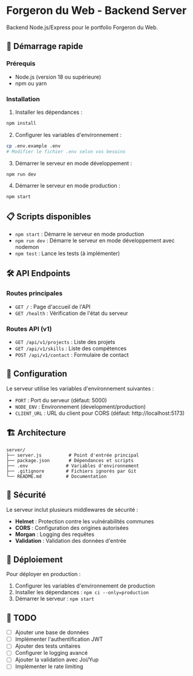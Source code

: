 # Forgeron du Web - Backend Server

Backend Node.js/Express pour le portfolio Forgeron du Web.

## 🚀 Démarrage rapide

### Prérequis
- Node.js (version 18 ou supérieure)
- npm ou yarn

### Installation

1. Installer les dépendances :
```bash
npm install
```

2. Configurer les variables d'environnement :
```bash
cp .env.example .env
# Modifier le fichier .env selon vos besoins
```

3. Démarrer le serveur en mode développement :
```bash
npm run dev
```

4. Démarrer le serveur en mode production :
```bash
npm start
```

## 📋 Scripts disponibles

- `npm start` : Démarre le serveur en mode production
- `npm run dev` : Démarre le serveur en mode développement avec nodemon
- `npm test` : Lance les tests (à implémenter)

## 🛠 API Endpoints

### Routes principales

- `GET /` : Page d'accueil de l'API
- `GET /health` : Vérification de l'état du serveur

### Routes API (v1)

- `GET /api/v1/projects` : Liste des projets
- `GET /api/v1/skills` : Liste des compétences
- `POST /api/v1/contact` : Formulaire de contact

## 🔧 Configuration

Le serveur utilise les variables d'environnement suivantes :

- `PORT` : Port du serveur (défaut: 5000)
- `NODE_ENV` : Environnement (development/production)
- `CLIENT_URL` : URL du client pour CORS (défaut: http://localhost:5173)

## 🏗 Architecture

```
server/
├── server.js          # Point d'entrée principal
├── package.json       # Dépendances et scripts
├── .env              # Variables d'environnement
├── .gitignore        # Fichiers ignorés par Git
└── README.md         # Documentation
```

## 🔐 Sécurité

Le serveur inclut plusieurs middlewares de sécurité :
- **Helmet** : Protection contre les vulnérabilités communes
- **CORS** : Configuration des origines autorisées
- **Morgan** : Logging des requêtes
- **Validation** : Validation des données d'entrée

## 🚀 Déploiement

Pour déployer en production :

1. Configurer les variables d'environnement de production
2. Installer les dépendances : `npm ci --only=production`
3. Démarrer le serveur : `npm start`

## 📝 TODO

- [ ] Ajouter une base de données
- [ ] Implémenter l'authentification JWT
- [ ] Ajouter des tests unitaires
- [ ] Configurer le logging avancé
- [ ] Ajouter la validation avec Joi/Yup
- [ ] Implémenter le rate limiting
